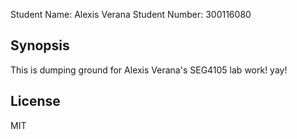 Student Name: Alexis Verana 
Student Number: 300116080

## Synopsis

This is dumping ground for Alexis Verana's SEG4105 lab work! yay!

## License

MIT
